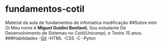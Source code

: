 # fundamentos-cotil
Material da aula de fundamentos de infomatica
modificação
##Sobre mim
Oi Meu nome é **Miguel Guidini Bonfanti**, Sou estudante De Desenvolvimento de Sistemas no *Cotil(Unicamp)*, e  Tenho 15 anos.
###Habilidades
-[Git](https://git-scm.com/)
-HTML
-CSS
-C
-Pyton
